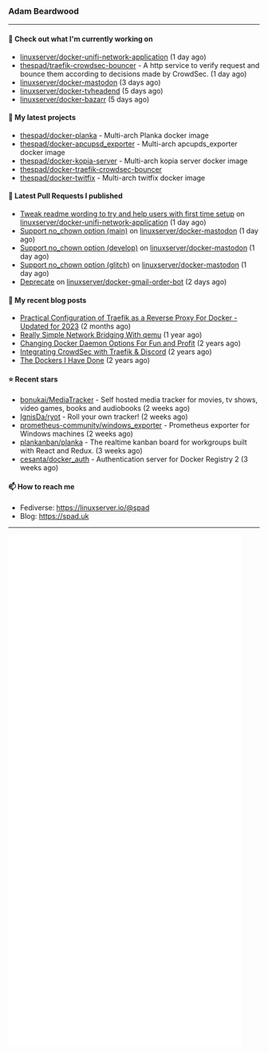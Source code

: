 ### Adam Beardwood
---
#### 👷 Check out what I'm currently working on

- [linuxserver/docker-unifi-network-application](https://github.com/linuxserver/docker-unifi-network-application) (1 day ago)
- [thespad/traefik-crowdsec-bouncer](https://github.com/thespad/traefik-crowdsec-bouncer) - A http service to verify request and bounce them according to decisions made by CrowdSec. (1 day ago)
- [linuxserver/docker-mastodon](https://github.com/linuxserver/docker-mastodon) (3 days ago)
- [linuxserver/docker-tvheadend](https://github.com/linuxserver/docker-tvheadend) (5 days ago)
- [linuxserver/docker-bazarr](https://github.com/linuxserver/docker-bazarr) (5 days ago)

#### 🌱 My latest projects

- [thespad/docker-planka](https://github.com/thespad/docker-planka) - Multi-arch Planka docker image
- [thespad/docker-apcupsd_exporter](https://github.com/thespad/docker-apcupsd_exporter) - Multi-arch apcupds_exporter docker image
- [thespad/docker-kopia-server](https://github.com/thespad/docker-kopia-server) - Multi-arch kopia server docker image 
- [thespad/docker-traefik-crowdsec-bouncer](https://github.com/thespad/docker-traefik-crowdsec-bouncer)
- [thespad/docker-twitfix](https://github.com/thespad/docker-twitfix) - Multi-arch twitfix docker image

#### 🔨 Latest Pull Requests I published

- [Tweak readme wording to try and help users with first time setup](https://github.com/linuxserver/docker-unifi-network-application/pull/18) on [linuxserver/docker-unifi-network-application](https://github.com/linuxserver/docker-unifi-network-application) (1 day ago)
- [Support no_chown option (main)](https://github.com/linuxserver/docker-mastodon/pull/72) on [linuxserver/docker-mastodon](https://github.com/linuxserver/docker-mastodon) (1 day ago)
- [Support no_chown option (develop)](https://github.com/linuxserver/docker-mastodon/pull/71) on [linuxserver/docker-mastodon](https://github.com/linuxserver/docker-mastodon) (1 day ago)
- [Support no_chown option (glitch)](https://github.com/linuxserver/docker-mastodon/pull/70) on [linuxserver/docker-mastodon](https://github.com/linuxserver/docker-mastodon) (1 day ago)
- [Deprecate](https://github.com/linuxserver/docker-gmail-order-bot/pull/1) on [linuxserver/docker-gmail-order-bot](https://github.com/linuxserver/docker-gmail-order-bot) (2 days ago)

#### 📜 My recent blog posts

- [Practical Configuration of Traefik as a Reverse Proxy For Docker - Updated for 2023](https://spad.uk/practical-configuration-of-traefik-as-a-reverse-proxy-for-docker-updated-for-2023/) (2 months ago)
- [Really Simple Network Bridging With qemu](https://spad.uk/really-simple-network-bridging-with-qemu/) (1 year ago)
- [Changing Docker Daemon Options For Fun and Profit](https://spad.uk/changing-docker-daemon-options-for-fun-and-profit/) (2 years ago)
- [Integrating CrowdSec with Traefik &amp; Discord](https://spad.uk/integrating-crowdsec-with-traefik-discord/) (2 years ago)
- [The Dockers I Have Done](https://spad.uk/the-dockers-ive-done/) (2 years ago)

#### ⭐ Recent stars

- [bonukai/MediaTracker](https://github.com/bonukai/MediaTracker) - Self hosted media tracker for movies, tv shows, video games, books and audiobooks (2 weeks ago)
- [IgnisDa/ryot](https://github.com/IgnisDa/ryot) - Roll your own tracker! (2 weeks ago)
- [prometheus-community/windows_exporter](https://github.com/prometheus-community/windows_exporter) - Prometheus exporter for Windows machines (2 weeks ago)
- [plankanban/planka](https://github.com/plankanban/planka) - The realtime kanban board for workgroups built with React and Redux. (3 weeks ago)
- [cesanta/docker_auth](https://github.com/cesanta/docker_auth) - Authentication server for Docker Registry 2 (3 weeks ago)

#### 📫 How to reach me
- Fediverse: https://linuxserver.io/@spad
- Blog: https://spad.uk
---
<img src="https://raw.githubusercontent.com/thespad/thespad/main/github-metrics.svg">
